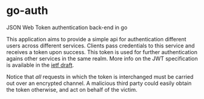 # go-auth

JSON Web Token authentication back-end in go

This application aims to provide a simple api for authentication different users across different services. Clients pass credentials to this service and receives a token upon success. This token is used for further authentication agains other services in the same realm. More info on the JWT specification is available in the [ietf draft](http://self-issued.info/docs/draft-ietf-oauth-json-web-token.html).

Notice that *all* requests in which the token is interchanged must be carried out over an encrypted channel. A malicious third party could easily obtain the token otherwise, and act on behalf of the victim.
